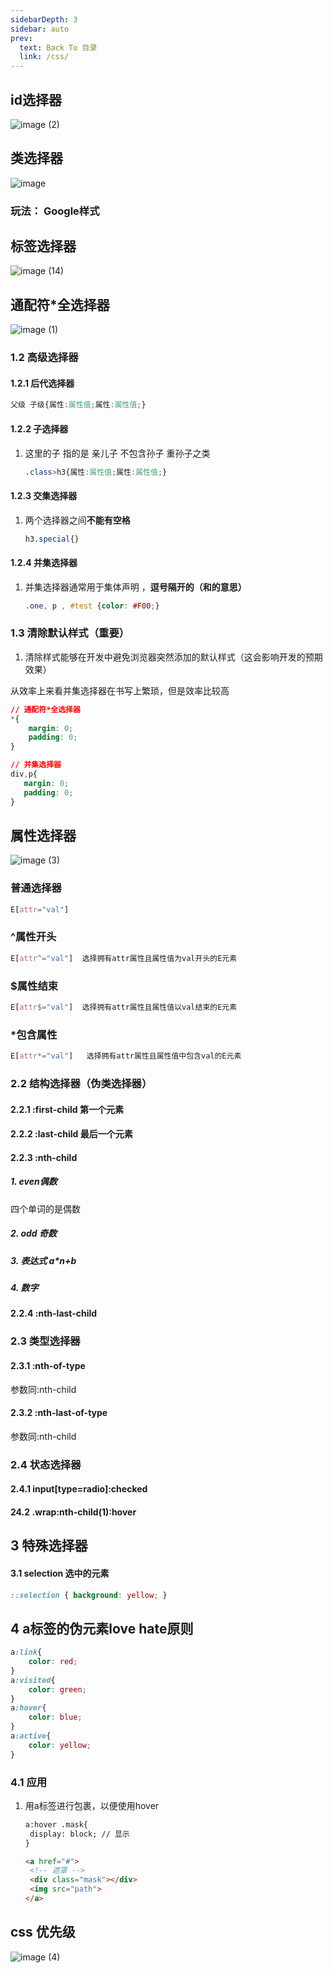 ```yaml
---
sidebarDepth: 3
sidebar: auto
prev:
  text: Back To 目录
  link: /css/
---
```




## id选择器

![image (2)](https://gitee.com/q10viking/PictureRepos/raw/master/images//202112081217328.jpg)



## 类选择器

![image](https://gitee.com/q10viking/PictureRepos/raw/master/images//202112081215350.jpg)

### 玩法： Google样式




<common-codepen-snippet title="类选择器" slug="VwjyREg" />

## 标签选择器  

![image (14)](https://gitee.com/q10viking/PictureRepos/raw/master/images//202112081213294.jpg)

## 通配符*全选择器

![image (1)](https://gitee.com/q10viking/PictureRepos/raw/master/images//202112081216292.jpg)

### 1.2 高级选择器

#### 1.2.1 后代选择器

```css
父级 子级{属性:属性值;属性:属性值;}
```

#### 1.2.2 子选择器

1. 这里的子 指的是 亲儿子 不包含孙子 重孙子之类

   ```css
   .class>h3{属性:属性值;属性:属性值;}
   ```

#### 1.2.3 交集选择器

1. 两个选择器之间**不能有空格**

   ```css
   h3.special{}
   ```

#### 1.2.4 并集选择器

1. 并集选择器通常用于集体声明 ，**逗号隔开的（和的意思）**

   ```css
   .one, p , #test {color: #F00;}  
   ```

   

### 1.3 清除默认样式（重要）

1. 清除样式能够在开发中避免浏览器突然添加的默认样式（这会影响开发的预期效果）

从效率上来看并集选择器在书写上繁琐，但是效率比较高

```css
// 通配符*全选择器
*{
	margin: 0;
    padding: 0;
}

// 并集选择器
div,p{
   margin: 0;
   padding: 0; 
}

```



## 属性选择器

![image (3)](https://gitee.com/q10viking/PictureRepos/raw/master/images//202112081219231.jpg)

### 普通选择器

```css
E[attr="val"]
```

### ^属性开头

```css
E[attr^="val"]  选择拥有attr属性且属性值为val开头的E元素
```

### $属性结束

```css
E[attr$="val"]  选择拥有attr属性且属性值以val结束的E元素
```

### *包含属性

```css
E[attr*="val"]   选择拥有attr属性且属性值中包含val的E元素
```

### 2.2 结构选择器（伪类选择器）

#### 2.2.1 :first-child 第一个元素

#### 2.2.2 :last-child 最后一个元素

#### 2.2.3 :nth-child

##### 1. even偶数

四个单词的是偶数

##### 2. odd 奇数

##### 3. 表达式 a*n+b

##### 4. 数字

#### 2.2.4 :nth-last-child



### 2.3 类型选择器

#### 2.3.1 :nth-of-type

参数同:nth-child

#### 2.3.2 :nth-last-of-type

参数同:nth-child



### 2.4 状态选择器

#### 2.4.1 input[type=radio]:checked

#### 24.2 .wrap:nth-child(1):hover



## 3 特殊选择器

#### 3.1 selection 选中的元素

```css
::selection { background: yellow; }
```

## 4 a标签的伪元素love hate原则

```css
a:link{
    color: red;
}
a:visited{
    color: green;
}
a:hover{
    color: blue;
}
a:active{
    color: yellow;
}
```



### 4.1 应用

1. 用a标签进行包裹，以便使用hover

   ```html
   a:hover .mask{
   	display: block; // 显示
   }
   
   <a href="#">
   	<!-- 遮罩 -->
   	<div class="mask"></div>
   	<img src="path">
   </a>
   ```

   

## css 优先级

![image (4)](https://gitee.com/q10viking/PictureRepos/raw/master/images//202112081225792.jpg)